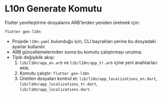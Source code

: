# L10n Generate Komutu

Flutter yerelleştirme dosyalarını ARB’lerden yeniden üretmek için:

```bash
flutter gen-l10n
```

- Projede `l10n.yaml` bulunduğu için, CLI bayrakları yerine bu dosyadaki ayarlar kullanılır.
- ARB güncellemelerinden sonra bu komutu çalıştırmayı unutma.
- Tipik değişiklik akışı:
  1. `lib/l10n/app_en.arb` ve `lib/l10n/app_tr.arb` içine yeni anahtarları ekle.
  2. Komutu çalıştır: `flutter gen-l10n`
  3. Üretilen dosyaları kontrol et: `lib/l10n/app_localizations_en.dart`, `lib/l10n/app_localizations_tr.dart`, `lib/l10n/app_localizations.dart`.
